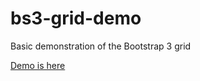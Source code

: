 # bs3-grid-demo
Basic demonstration of the Bootstrap 3 grid

[Demo is here](https://pardamike.github.io/bs3-grid-demo/)
